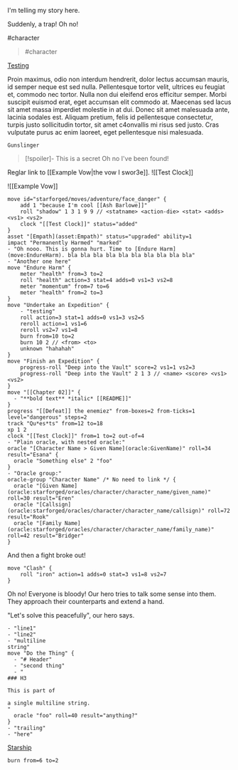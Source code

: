 I'm telling my story here.

Suddenly, a trap! Oh no!

#character 
> #character

[Testing](oracle:GivenName)

Proin maximus, odio non interdum hendrerit, dolor lectus accumsan mauris, id semper neque est sed nulla. Pellentesque tortor velit, ultrices eu feugiat et, commodo nec tortor. Nulla non dui eleifend eros efficitur semper. Morbi suscipit euismod erat, eget accumsan elit commodo at. Maecenas sed lacus sit amet massa imperdiet molestie in at dui. Donec sit amet malesuada ante, lacinia sodales est. Aliquam pretium, felis id pellentesque consectetur, turpis justo sollicitudin tortor, sit amet c4onvallis mi risus sed justo. Cras vulputate purus ac enim laoreet, eget pellentesque nisi malesuada.

```iron-vault-asset
Gunslinger
```

> [!spoiler]- This is a secret
> Oh no I've been found!

Reglar link to [[Example Vow|the vow I swor3e]].
![[Test Clock]]

![[Example Vow]]
```mechanics
move id="starforged/moves/adventure/face_danger" {
	add 1 "because I'm cool [[Ash Barlowe]]"
	roll "shadow" 1 3 1 9 9 // <statname> <action-die> <stat> <adds> <vs1> <vs2>
	clock "[[Test Clock]]" status="added"
}
asset "[Empath](asset:Empath)" status="upgraded" ability=1
impact "Permanently Harmed" "marked"
- "Oh nooo. This is gonna hurt. Time to [Endure Harm](move:EndureHarm). bla bla bla bla bla bla bla bla bla bla"
- "Another one here"
move "Endure Harm" {
    meter "health" from=3 to=2
    roll "health" action=3 stat=4 adds=0 vs1=3 vs2=8
    meter "momentum" from=7 to=6
    meter "health" from=2 to=3
}
move "Undertake an Expedition" {
    - "testing"
    roll action=3 stat=1 adds=0 vs1=3 vs2=5
    reroll action=1 vs1=6
    reroll vs2=7 vs1=8
    burn from=10 to=2
    burn 10 2 // <from> <to>
    unknown "hahahah"
}
move "Finish an Expedition" {
    progress-roll "Deep into the Vault" score=2 vs1=1 vs2=3
    progress-roll "Deep into the Vault" 2 1 3 // <name> <score> <vs1> <vs2>
}
move "[[Chapter 02]]" {
  - "**bold text** *italic* [[README]]"
}
progress "[[Defeat]] the enemiez" from-boxes=2 from-ticks=1 level="dangerous" steps=2
track "Qu*es*ts" from=12 to=18
xp 1 2
clock "[[Test Clock]]" from=1 to=2 out-of=4
- "Plain oracle, with nested oracle:"
oracle "[Character Name > Given Name](oracle:GivenName)" roll=34 result="Esana" {
  oracle "Something else" 2 "foo"
}
- "Oracle group:"
oracle-group "Character Name" /* No need to link */ {
  oracle "[Given Name](oracle:starforged/oracles/character/character_name/given_name)" roll=30 result="Eren"
  oracle "[Callsign](oracle:starforged/oracles/character/character_name/callsign)" roll=72 result="Rook"
  oracle "[Family Name](oracle:starforged/oracles/character/character_name/family_name)" roll=42 result="Bridger"
}
```
And then a fight broke out!
```mechanics
move "Clash" {
    roll "iron" action=1 adds=0 stat=3 vs1=8 vs2=7
}
```

Oh no! Everyone is bloody! Our hero tries to talk some sense into them. They approach their counterparts and extend a hand.

"Let's solve this peacefully", our hero says.
```mechanics
- "line1"
- "line2"
- "multiline
string"
move "Do the Thing" {
  - "# Header"
  - "second thing"
  - "
### H3

This is part of

a single multiline string.
"
  oracle "foo" roll=40 result="anything?"
}
- "trailing"
- "here"
```

[Starship](asset:Starship)


```mechanics
burn from=6 to=2
```

